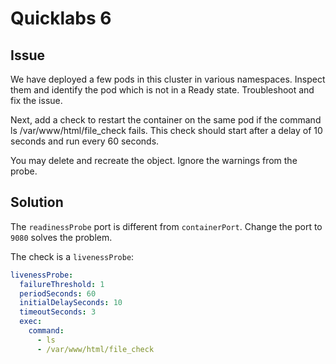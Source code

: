 # Quicklabs 6

## Issue

We have deployed a few pods in this cluster in various namespaces. 
Inspect them and identify the pod which is not in a Ready state. Troubleshoot and fix the issue.

Next, add a check to restart the container on the same pod if the command ls /var/www/html/file_check fails. 
This check should start after a delay of 10 seconds and run every 60 seconds.

You may delete and recreate the object. Ignore the warnings from the probe.

## Solution

The `readinessProbe` port is different from `containerPort`. Change the port to `9080` solves the problem.

The check is a `livenessProbe`:

```yaml
livenessProbe:
  failureThreshold: 1
  periodSeconds: 60
  initialDelaySeconds: 10
  timeoutSeconds: 3
  exec:
    command:
      - ls
      - /var/www/html/file_check
```